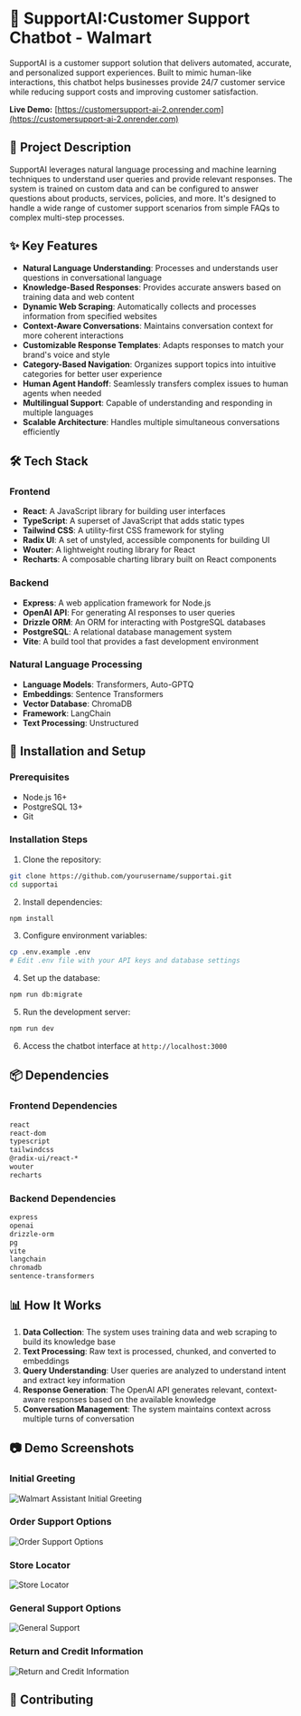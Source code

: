 # 🤖 SupportAI:Customer Support Chatbot - Walmart

SupportAI is a customer support solution that delivers automated, accurate, and personalized support experiences. Built to mimic human-like interactions, this chatbot helps businesses provide 24/7 customer service while reducing support costs and improving customer satisfaction.

**Live Demo:** [https://customersupport-ai-2.onrender.com](https://customersupport-ai-2.onrender.com)

## 📝 Project Description

SupportAI leverages natural language processing and machine learning techniques to understand user queries and provide relevant responses. The system is trained on custom data and can be configured to answer questions about products, services, policies, and more. It's designed to handle a wide range of customer support scenarios from simple FAQs to complex multi-step processes.

## ✨ Key Features

- **Natural Language Understanding**: Processes and understands user questions in conversational language
- **Knowledge-Based Responses**: Provides accurate answers based on training data and web content
- **Dynamic Web Scraping**: Automatically collects and processes information from specified websites
- **Context-Aware Conversations**: Maintains conversation context for more coherent interactions
- **Customizable Response Templates**: Adapts responses to match your brand's voice and style
- **Category-Based Navigation**: Organizes support topics into intuitive categories for better user experience
- **Human Agent Handoff**: Seamlessly transfers complex issues to human agents when needed
- **Multilingual Support**: Capable of understanding and responding in multiple languages
- **Scalable Architecture**: Handles multiple simultaneous conversations efficiently

## 🛠️ Tech Stack

### Frontend
- **React**: A JavaScript library for building user interfaces
- **TypeScript**: A superset of JavaScript that adds static types
- **Tailwind CSS**: A utility-first CSS framework for styling
- **Radix UI**: A set of unstyled, accessible components for building UI
- **Wouter**: A lightweight routing library for React
- **Recharts**: A composable charting library built on React components

### Backend
- **Express**: A web application framework for Node.js
- **OpenAI API**: For generating AI responses to user queries
- **Drizzle ORM**: An ORM for interacting with PostgreSQL databases
- **PostgreSQL**: A relational database management system
- **Vite**: A build tool that provides a fast development environment

### Natural Language Processing
- **Language Models**: Transformers, Auto-GPTQ
- **Embeddings**: Sentence Transformers
- **Vector Database**: ChromaDB
- **Framework**: LangChain
- **Text Processing**: Unstructured

## 🚀 Installation and Setup

### Prerequisites
- Node.js 16+
- PostgreSQL 13+
- Git

### Installation Steps

1. Clone the repository:
```bash
git clone https://github.com/yourusername/supportai.git
cd supportai
```

2. Install dependencies:
```bash
npm install
```

3. Configure environment variables:
```bash
cp .env.example .env
# Edit .env file with your API keys and database settings
```

4. Set up the database:
```bash
npm run db:migrate
```

5. Run the development server:
```bash
npm run dev
```

6. Access the chatbot interface at `http://localhost:3000`

## 📦 Dependencies

### Frontend Dependencies
```bash
react
react-dom
typescript
tailwindcss
@radix-ui/react-*
wouter
recharts
```

### Backend Dependencies
```bash
express
openai
drizzle-orm
pg
vite
langchain
chromadb
sentence-transformers
```

## 📊 How It Works

1. **Data Collection**: The system uses training data and web scraping to build its knowledge base
2. **Text Processing**: Raw text is processed, chunked, and converted to embeddings
3. **Query Understanding**: User queries are analyzed to understand intent and extract key information
4. **Response Generation**: The OpenAI API generates relevant, context-aware responses based on the available knowledge
5. **Conversation Management**: The system maintains context across multiple turns of conversation

## 📷 Demo Screenshots

### Initial Greeting
![Walmart Assistant Initial Greeting](C:\Users\DELL\Downloads\generalsupport_ai.jpg)

### Order Support Options
![Order Support Options](https://i.imgur.com/demo2.jpg)

### Store Locator
![Store Locator](https://i.imgur.com/demo3.jpg)

### General Support Options
![General Support](https://i.imgur.com/demo4.jpg)

### Return and Credit Information
![Return and Credit Information](https://i.imgur.com/demo5.jpg)

## 🤝 Contributing

